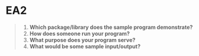 # EA2

> 1. **Which package/library does the sample program demonstrate?**
> 2. **How does someone run your program?**
> 3. **What purpose does your program serve?**
> 4. **What would be some sample input/output?**
